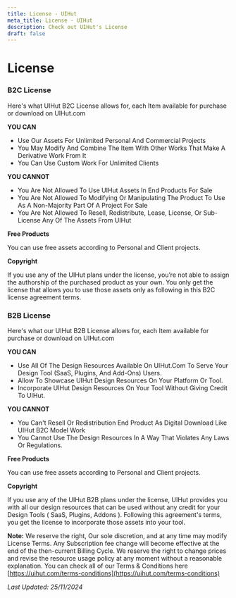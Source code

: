 ```yaml
---
title: License - UIHut
meta_title: License - UIHut
description: Check out UIHut's License
draft: false
---
```

# License

### B2C License

Here's what UIHut B2C License allows for, each Item available for purchase or download on UIHut.com

**YOU CAN**

* Use Our Assets For Unlimited Personal And Commercial Projects
* You May Modify And Combine The Item With Other Works That Make A Derivative Work From It
* You Can Use Custom Work For Unlimited Clients

**YOU CANNOT**

* You Are Not Allowed To Use UIHut Assets In End Products For Sale
* You Are Not Allowed To Modifying Or Manipulating The Product To Use As A Non-Majority Part Of A Project For Sale
* You Are Not Allowed To Resell, Redistribute, Lease, License, Or Sub-License Any Of The Assets From UIHut

**Free Products**

You can use free assets according to Personal and Client projects.

**Copyright**

If you use any of the UIHut plans under the license, you’re not able to assign the authorship of the purchased product as your own. You only get the license that allows you to use those assets only as following in this B2C license agreement terms.

### B2B License

Here's what our UIHut B2B License allows for, each Item available for purchase or download on UIHut.com

**YOU CAN**

* Use All Of The Design Resources Available On UIHut.Com To Serve Your Design Tool (SaaS, Plugins, And Add-Ons) Users.
* Allow To Showcase UIHut Design Resources On Your Platform Or Tool.
* Incorporate UIHut Design Resources On Your Tool Without Giving Credit To UIHut.

**YOU CANNOT**

* You Can't Resell Or Redistribution End Product As Digital Download Like UIHut B2C Model Work
* You Cannot Use The Design Resources In A Way That Violates Any Laws Or Regulations.

**Free Products**

You can use free assets according to Personal and Client projects.

**Copyright**

If you use any of the UIHut B2B plans under the license, UIHut provides you with all our design resources that can be used without any credit for your Design Tools ( SaaS, Plugins, Addons ). Following this agreement's terms, you get the license to incorporate those assets into your tool.

**Note:** We reserve the right, Our sole discretion, and at any time may modify License Terms. Any Subscription fee change will become effective at the end of the then-current Billing Cycle. We reserve the right to change prices and revise the resource usage policy at any moment without a reasonable explanation. You can check all of our Terms & Conditions here [https://uihut.com/terms-conditions](https://uihut.com/terms-conditions)

*Last Updated: 25/11/2024*
